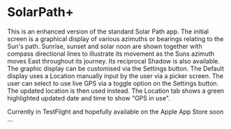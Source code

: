 # SolarPath+
This is an enhanced version of the standard Solar Path app.
The initial screen is a graphical display of various azimuths or bearings relating to the Sun's path.
Sunrise, sunset and solar noon are shown together with compass directional lines to illustrate its movement as the Suns azimuth 
moves East throughout its journey. Its reciprocal Shadow is also available.
The graphic display can be customised via the Settings button.
The Default display uses a Location manually input by the user via a picker screen.
The user can select to use live GPS via a toggle option on the Settings button. The updated location is then used instead.
The Location tab shows a green highlighted updated date and time to show "GPS in use".

Currently in TestFlight and hopefully available on the Apple App Store soon ... 
